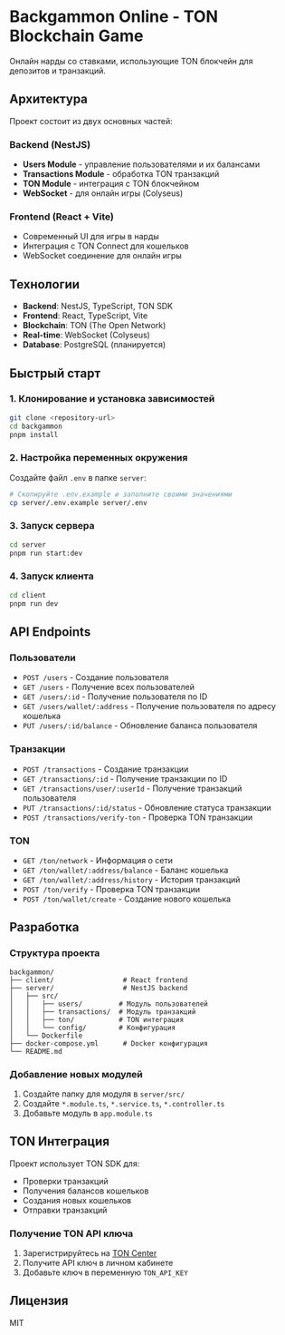 # Backgammon Online - TON Blockchain Game

Онлайн нарды со ставками, использующие TON блокчейн для депозитов и транзакций.

## Архитектура

Проект состоит из двух основных частей:

### Backend (NestJS)
- **Users Module** - управление пользователями и их балансами
- **Transactions Module** - обработка TON транзакций
- **TON Module** - интеграция с TON блокчейном
- **WebSocket** - для онлайн игры (Colyseus)

### Frontend (React + Vite)
- Современный UI для игры в нарды
- Интеграция с TON Connect для кошельков
- WebSocket соединение для онлайн игры

## Технологии

- **Backend**: NestJS, TypeScript, TON SDK
- **Frontend**: React, TypeScript, Vite
- **Blockchain**: TON (The Open Network)
- **Real-time**: WebSocket (Colyseus)
- **Database**: PostgreSQL (планируется)

## Быстрый старт

### 1. Клонирование и установка зависимостей

```bash
git clone <repository-url>
cd backgammon
pnpm install
```

### 2. Настройка переменных окружения

Создайте файл `.env` в папке `server`:

```bash
# Скопируйте .env.example и заполните своими значениями
cp server/.env.example server/.env
```

### 3. Запуск сервера

```bash
cd server
pnpm run start:dev
```

### 4. Запуск клиента

```bash
cd client
pnpm run dev
```

## API Endpoints

### Пользователи
- `POST /users` - Создание пользователя
- `GET /users` - Получение всех пользователей
- `GET /users/:id` - Получение пользователя по ID
- `GET /users/wallet/:address` - Получение пользователя по адресу кошелька
- `PUT /users/:id/balance` - Обновление баланса пользователя

### Транзакции
- `POST /transactions` - Создание транзакции
- `GET /transactions/:id` - Получение транзакции по ID
- `GET /transactions/user/:userId` - Получение транзакций пользователя
- `PUT /transactions/:id/status` - Обновление статуса транзакции
- `POST /transactions/verify-ton` - Проверка TON транзакции

### TON
- `GET /ton/network` - Информация о сети
- `GET /ton/wallet/:address/balance` - Баланс кошелька
- `GET /ton/wallet/:address/history` - История транзакций
- `POST /ton/verify` - Проверка TON транзакции
- `POST /ton/wallet/create` - Создание нового кошелька

## Разработка

### Структура проекта

```
backgammon/
├── client/                 # React frontend
├── server/                 # NestJS backend
│   ├── src/
│   │   ├── users/         # Модуль пользователей
│   │   ├── transactions/  # Модуль транзакций
│   │   ├── ton/           # TON интеграция
│   │   └── config/        # Конфигурация
│   └── Dockerfile
├── docker-compose.yml      # Docker конфигурация
└── README.md
```

### Добавление новых модулей

1. Создайте папку для модуля в `server/src/`
2. Создайте `*.module.ts`, `*.service.ts`, `*.controller.ts`
3. Добавьте модуль в `app.module.ts`

## TON Интеграция

Проект использует TON SDK для:
- Проверки транзакций
- Получения балансов кошельков
- Создания новых кошельков
- Отправки транзакций

### Получение TON API ключа

1. Зарегистрируйтесь на [TON Center](https://toncenter.com/)
2. Получите API ключ в личном кабинете
3. Добавьте ключ в переменную `TON_API_KEY`

## Лицензия

MIT 